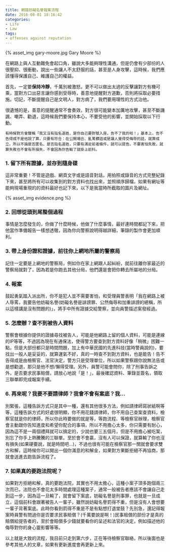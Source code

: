 ```yaml
---
title: 網路妨礙名譽報案流程
date: 2016-08-01 18:16:42
categories:
- Life
- Law
tags:
- offenses against reputation
---
```


{% asset_img gary-moore.jpg Gary Moore %}

在網路上與人互動難免會起口角，雖說大多能夠理性溝通，但是仍會有少部份的人很壓抑、很衝動，說出一些讓人不太舒服的話，甚至是人身攻擊，這時候，我們應該懂得保護自己、維護自己的權益。

<!-- more -->

首先，一定要**保持冷靜**，千萬別被激怒，更不可以做出太過的反擊讓對方有機可乘，當對方口出惡言讓你感到受辱時，善意地提醒對方道歉，否則將採取必要措施。切記，不斷提醒自己是文明人，對方病了，我們要用理性的方式治他。

很遺憾的是，善意的提醒通常不會奏效，對方很可能變本加厲地攻擊，甚至不斷譏諷、嘲弄、勸退，這時候我們要保持本心，不要受他的影響，並開始採取以下行動。

`有時候對方會聲稱「我又沒有指名道姓，是你自己要對號入座，告不了我的啦！」基本上，告不告得成不是他說了算，只要有符合：在公開場合、亂罵髒話或是讓人覺得受侮辱的話，就算成立。所以不論是否匿名、是否指名道姓，只要有滿足前者條件，就可以提告。不要害怕失敗，就算失敗也不會有所損失，不會因為你告輸了就掛上前科。`

### 1. 留下所有證據，並存到隨身碟
這非常重要！不管是遊戲、網頁文字或是語音對話，用拍照或錄音的方式完整紀錄下來，甚至將所有可以收集到的對方資料也找出來，並照順序歸檔，如果有網址等能夠現場重現的的資料最好也記下來，以下是我當時所截取的圖片及網址。

{% asset_img evidence.png %}

### 2. 回想從頭到尾整個過程
事情是怎麼發生的，你做了什麼時候，他做了什麼事情，最好連時間都記下來，把他當作準備報告一樣想透徹，因為你向警察說明得越詳細，筆錄的製作會更加順利。

### 3. 帶上身份證和證據，前往你上網地所屬的警察局
記住一定要是上網地的警察局，例如你在家上網跟人起糾紛，就前往離你家最近的警察局就對了，因為若是你跑去其他分局，他們還是會把你轉去所屬地的分局。

### 4. 報案
鼓起勇氣踏入派出所，你不是犯人並不需要害怕，和受理員警表明「我在網路上被人辱罵，我要告他妨礙名譽(妨礙名譽是誹謗罪、公然侮辱和加重誹謗的總稱，所以這樣講是沒有問題的)」，將手中所有證據交給警察，並向員警描述案發經過。

### 5. 怎麼辦？查不到被告人資料
警察會根據你提供的證據尋找被告人，可能是他網路上留的個人資料，可能是連線的IP等等，不過因為現在有通保法，使得警方要查到對方資料好像「稍微」困難一點，但是大部份都只是時間問題，加上有中華民國的先進科技(當時警員說的)，要找出一般人是妥妥的，就算運氣不好，真的一時查不到對方資料，也是能告！告不告得成是由檢察官、法官決定，警方只是受理單位，所以如果警察跟你說無法告或是想勸退，那只是他不想/懶得受理。另外，員警可能會問你，除了刑事告訴之外，是否要求民事賠償，請放心地說「是！」，最後確認資料、筆錄並簽名，領取三聯單即完成報案手續。

### 6. 再來呢？我要不要請律師？我會不會有案底？我...
別緊張，這種告訴方式只是其中一種，還有其他很多方法，例如請律師寫狀紙啊等等，這種告訴方式的好處很明顯，你不用花錢請律師，你不用自己查案查資料，檢察官就是你的律師，所以你此時要做的就是等，等跑流程、等檢察官辦理，檢察官會主動跟你告知進度和希望你配合的事項，所以不用擔心太多，你只需要有耐心，因為這不是一兩個禮拜就可以搞定的，少說也要三五個月，但是不用擔心被吃案，別忘了你手上熱騰騰的三聯單。至於會不會贏，沒有人可以保證，就算輸了你也沒有損失(如果硬要說，就是時間吧...)，不過也很有可能在檢察官那一關就會要求雙方和解，這時候你可以開出一個你滿意的和解金，如果對方果斷拒絕不再協商，那就會送進去跑告訴流程了。

### 7. 如果真的要跑法院呢？
如果對方拒絕和解，真的要跑法院，其實也不用太擔心，這種小案子頂多跑個兩三次而已，法院也不會花太多時間處理這種案子，通常一般被告者應該不會讓自己走到這一步，因為這一旦輸了，就會留下案底，妨礙名譽是刑事罪，也就是一旦成立，這個前科會跟著被告人一輩子，雖然說妨礙名譽罰得不重，但是沒有人會想要一輩子背著案底。此時你看到罰得不重是不是有點想打退堂鼓？先別急，還記得報案時員警有問過你是否要求民事賠償？(千萬要說是啊！)民事賠償的部份才是真的賠償給提告者的，至於會賠償多少錢就要看你的呈述和法官的決定，例如描述他的侮辱對你的身心靈影響等等。

以上就是大致的流程，我目前只走到第六步，正在等待檢察官聯絡，所以後面也是參考其他人的文章，如果有更新進度會再更新上來。


